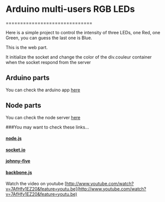 # Arduino multi-users RGB LEDs
==============================

Here is a simple project to control the intensity of three LEDs, one Red, one Green, you can guess the last one is Blue.

This is the web part.

It initialize the socket and change the color of the div.couleur container when the socket respond from the server

## Arduino parts

You can check the arduino app [here](https://github.com/romaindr/arduinoLEDsRGB_arduino)

## Node parts

You can check the node server [here](https://github.com/romaindr/arduinoLEDsRGB_node)


###You may want to check these links...
#### [node.js](http://nodejs.org)
#### [socket.io](http://socket.io)
#### [johnny-five](https://github.com/rwldrn/johnny-five)
#### [backbone.js](http://backbonejs.org/)

Watch the video on youtube [http://www.youtube.com/watch?v=7AfHfv1EZ20&feature=youtu.be](http://www.youtube.com/watch?v=7AfHfv1EZ20&feature=youtu.be)